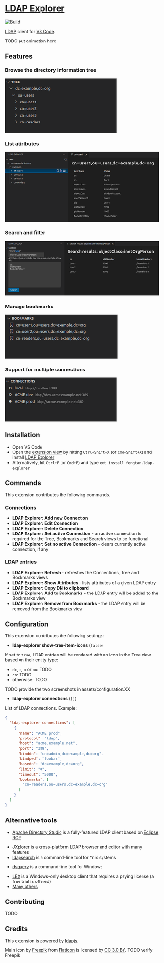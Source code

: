 # [LDAP Explorer](https://marketplace.visualstudio.com/items?itemName=fengtan.ldap-explorer)

[![Build](https://github.com/fengtan/ldap-explorer/actions/workflows/build.yml/badge.svg)](https://github.com/fengtan/ldap-explorer/actions/workflows/build.yml)

[LDAP](https://en.wikipedia.org/wiki/Lightweight_Directory_Access_Protocol) client for [VS Code](https://code.visualstudio.com/).

TODO put animation here

## Features

### Browse the directory information tree

![Browse the directory information tree](.screenshots/features.tree.png)

### List attributes

![List attributes](.screenshots/features.attributes.png)

### Search and filter

![Search and filter](.screenshots/features.search.png)

### Manage bookmarks

![Manage bookmarks](.screenshots/features.bookmarks.png)

### Support for multiple connections

![Support for multiple connections](.screenshots/features.connections.png)

## Installation

* Open VS Code
* Open the [extension view](https://code.visualstudio.com/docs/editor/extension-marketplace) by hitting `Ctrl+Shift+X` (or `Cmd+Shift+X`) and install [LDAP Explorer](https://marketplace.visualstudio.com/items?itemName=fengtan.ldap-explorer)
* Alternatively, hit `Ctrl+P` (or `Cmd+P`) and type `ext install fengtan.ldap-explorer`

## Commands

This extension contributes the following commands.

### Connections

* **LDAP Explorer: Add new Connection**
* **LDAP Explorer: Edit Connection**
* **LDAP Explorer: Delete Connection**
* **LDAP Explorer: Set active Connection** - an active connection is required for the Tree, Bookmarks and Search views to be functional
* **LDAP Explorer: Set no active Connection** - clears currently active connection, if any

### LDAP entries

* **LDAP Explorer: Refresh** - refreshes the Connections, Tree and Bookmarks views
* **LDAP Explorer: Show Attributes** - lists attributes of a given LDAP entry
* **LDAP Explorer: Copy DN to clipboard**
* **LDAP Explorer: Add to Bookmarks** - the LDAP entry will be added to the Bookmarks view
* **LDAP Explorer: Remove from Bookmarks** - the LDAP entry will be removed from the Bookmarks view

## Configuration

This extension contributes the following settings:

* **ldap-explorer.show-tree-item-icons** (`false`)

If set to `true`, LDAP entries will be rendered with an icon in the Tree view based on their entity type:
- `dc`, `c`, `o` or `ou`: TODO
- `cn`: TODO
- otherwise: TODO

TODO provide the two screenshots in assets/configuration.XX

* **ldap-explorer.connections** (`[]`)

List of LDAP connections. Example:

```json
{
  "ldap-explorer.connections": [
    {
      "name": "ACME prod",
      "protocol": "ldap",
      "host": "acme.example.net",
      "port": "389",
      "binddn": "cn=admin,dc=example,dc=org",
      "bindpwd": "foobar",
      "basedn": "dc=example,dc=org",
      "limit": "0",
      "timeout": "5000",
      "bookmarks": [
        "cn=readers,ou=users,dc=example,dc=org"
      ]
    }
  ]
}
```

## Alternative tools

* [Apache Directory Studio](https://directory.apache.org/studio/) is a fully-featured LDAP client based on [Eclipse RCP](https://wiki.eclipse.org/Rich_Client_Platform)
- [JXplorer](http://jxplorer.org/) is a cross-platform LDAP browser and editor with many features
- [ldapsearch](https://linux.die.net/man/1/) is a command-line tool for *nix systems
* [dsquery](https://learn.microsoft.com/en-us/previous-versions/windows/it-pro/windows-server-2012-r2-and-2012/cc754232(v=ws.11)) is a command-line tool for Windows
- [LEX](http://www.ldapexplorer.com/) is a Windows-only desktop client that requires a paying license (a free trial is offered)
- [Many others](https://en.wikipedia.org/wiki/List_of_LDAP_software)

## Contributing

TODO

## Credits

This extension is powered by [ldapjs](http://ldapjs.org/).

Main icon by [Freepik](https://www.freepik.com/) from [Flaticon](https://www.flaticon.com/) is licensed by [CC 3.0 BY](https://creativecommons.org/licenses/by/3.0/). TODO verify Freepik
